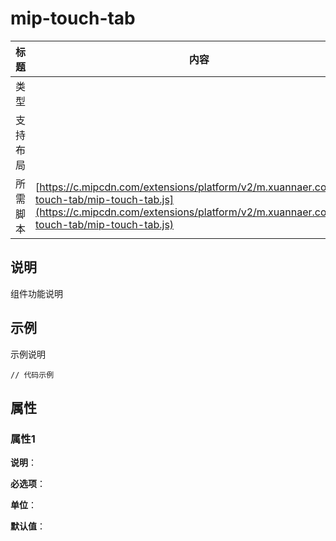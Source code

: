 # mip-touch-tab

标题|内容
----|----
类型|
支持布局|
所需脚本| [https://c.mipcdn.com/extensions/platform/v2/m.xuannaer.com/mip-touch-tab/mip-touch-tab.js](https://c.mipcdn.com/extensions/platform/v2/m.xuannaer.com/mip-touch-tab/mip-touch-tab.js)

## 说明

组件功能说明

## 示例

示例说明

```
// 代码示例
```

## 属性

### 属性1

**说明**：

**必选项**：

**单位**：

**默认值**：